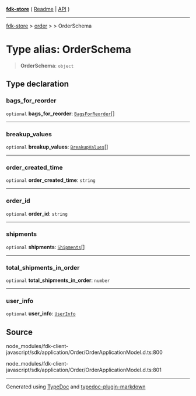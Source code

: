 [**fdk-store**](../../../README.md) ( [Readme](../../../README.md) \| [API](../../../API.md) )

---

[fdk-store](../../../API.md) > [order](../../README.md) > [<internal>](../README.md) > OrderSchema

# Type alias: OrderSchema

> **OrderSchema**: `object`

## Type declaration

### bags_for_reorder

`optional` **bags_for_reorder**: [`BagsForReorder`](type-alias.BagsForReorder.md)[]

---

### breakup_values

`optional` **breakup_values**: [`BreakupValues`](type-alias.BreakupValues.md)[]

---

### order_created_time

`optional` **order_created_time**: `string`

---

### order_id

`optional` **order_id**: `string`

---

### shipments

`optional` **shipments**: [`Shipments`](type-alias.Shipments.md)[]

---

### total_shipments_in_order

`optional` **total_shipments_in_order**: `number`

---

### user_info

`optional` **user_info**: [`UserInfo`](type-alias.UserInfo.md)

## Source

node_modules/fdk-client-javascript/sdk/application/Order/OrderApplicationModel.d.ts:800

node_modules/fdk-client-javascript/sdk/application/Order/OrderApplicationModel.d.ts:801

---

Generated using [TypeDoc](https://typedoc.org/) and [typedoc-plugin-markdown](https://www.npmjs.com/package/typedoc-plugin-markdown)
